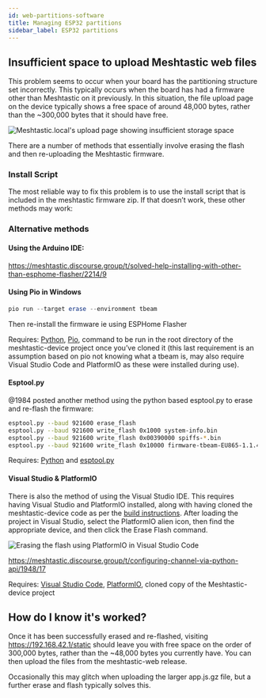 ```yaml
---
id: web-partitions-software
title: Managing ESP32 partitions
sidebar_label: ESP32 partitions
---
```


## Insufficient space to upload Meshtastic web files

This problem seems to occur when your board has the partitioning structure set incorrectly. This typically occurs when the board has had a firmware other than Meshtastic on it previously. In this situation, the file upload page on the device typically shows a free space of around 48,000 bytes, rather than the ~300,000 bytes that it should have free.

![Meshtastic.local's upload page showing insufficient storage space](https://raw.githubusercontent.com/meshtastic/Meshtastic-device/master/images/Insufficient%20space.png)

There are a number of methods that essentially involve erasing the flash and then re-uploading the Meshtastic firmware.

### Install Script

The most reliable way to fix this problem is to use the install script that is included in the meshtastic firmware zip. If that doesn’t work, these other methods may work:

### Alternative methods

#### Using the Arduino IDE:

https://meshtastic.discourse.group/t/solved-help-installing-with-other-than-esphome-flasher/2214/9

#### Using Pio in Windows
```powershell
pio run --target erase --environment tbeam
```
Then re-install the firmware ie using ESPHome Flasher

Requires: [Python](https://www.python.org/), [Pio](https://pypi.org/project/pio/), command to be run in the root directory of the meshtastic-device project once you’ve cloned it (this last requirement is an assumption based on pio not knowing what a tbeam is, may also require Visual Studio Code and PlatformIO as these were installed during use).

#### Esptool.py
@1984 posted another method using the python based esptool.py to erase and re-flash the firmware:
```bash
esptool.py --baud 921600 erase_flash
esptool.py --baud 921600 write_flash 0x1000 system-info.bin
esptool.py --baud 921600 write_flash 0x00390000 spiffs-*.bin
esptool.py --baud 921600 write_flash 0x10000 firmware-tbeam-EU865-1.1.42.bin
```

Requires: [Python](https://www.python.org/) and [esptool.py](https://github.com/espressif/esptool)

#### Visual Studio & PlatformIO
There is also the method of using the Visual Studio IDE. This requires having Visual Studio and PlatformIO installed, along with having cloned the meshtastic-device code as per the [build instructions](https://github.com/meshtastic/Meshtastic-device/blob/master/docs/software/build-instructions.md)<!-- link to be changed once build page is completed -->. After loading the project in Visual Studio, select the PlatformIO alien icon, then find the appropriate device, and then click the Erase Flash command.

![Erasing the flash using PlatformIO in Visual Studio Code](https://raw.githubusercontent.com/meshtastic/Meshtastic-device/master/images/platformio-erase.png)

https://meshtastic.discourse.group/t/configuring-channel-via-python-api/1948/17

Requires: [Visual Studio Code](https://code.visualstudio.com/), [PlatformIO](https://platformio.org/), cloned copy of the Meshtastic-device project

## How do I know it's worked?

Once it has been successfully erased and re-flashed, visiting https://192.168.42.1/static should leave you with free space on the order of 300,000 bytes, rather than the ~48,000 bytes you currently have. You can then upload the files from the meshtastic-web release.

Occasionally this may glitch when uploading the larger app.js.gz file, but a further erase and flash typically solves this.